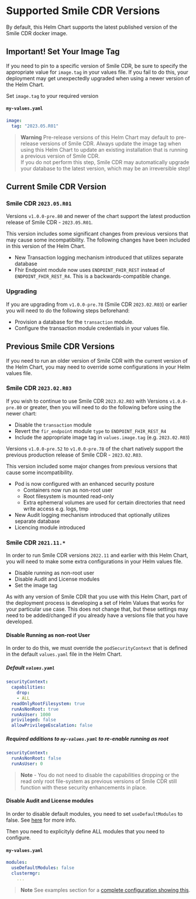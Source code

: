# Supported Smile CDR Versions
By default, this Helm Chart supports the latest published version of the Smile CDR docker image.

## Important! Set Your Image Tag
If you need to pin to a specific version of Smile CDR, be sure to specify the appropriate value for `image.tag` in your values file. If you fail to do this, your deployment may get unexpectedly upgraded when using a newer version of the Helm Chart.

Set `image.tag` to your required version

#### `my-values.yaml`
```yaml
image:
  tag: "2023.05.R01"
```

> **Warning** Pre-release versions of this Helm Chart may default to pre-release versions of Smile CDR. Always update the image tag when using this Helm Chart to update an existing installation that is running a previous version of Smile CDR.</br>If you do not perform this step, Smile CDR may automatically upgrade your database to the latest version, which may be an irreversible step!

## Current Smile CDR Version
### Smile CDR `2023.05.R01`

Versions `v1.0.0-pre.80` and newer of the chart support the latest production release of Smile CDR - `2023.05.R01`.

This version includes some significant changes from previous versions that may cause some incompatibility. The following changes have been included in this version of the Helm Chart.

* New Transaction logging mechanism introduced that utilizes separate database
* Fhir Endpoint module now uses `ENDPOINT_FHIR_REST` instead of `ENDPOINT_FHIR_REST_R4`. This is a backwards-compatible change.

### Upgrading

If you are upgrading from `v1.0.0-pre.78` (Smile CDR `2023.02.R03`) or earlier you will need to do the following steps beforehand:

* Provision a database for the `transaction` module.
* Configure the transaction module credentials in your values file.

## Previous Smile CDR Versions

If you need to run an older version of Smile CDR with the current version of the Helm Chart, you may need to override some configurations in your Helm values file.

### Smile CDR `2023.02.R03`

If you wish to continue to use Smile CDR `2023.02.R03` with Versions `v1.0.0-pre.80` or greater, then you will need to do the following before using the newer chart:

* Disable the `transaction` module
* Revert the `fir_endpoint` module `type` to `ENDPOINT_FHIR_REST_R4`
* Include the appropriate image tag in `values.image.tag` (e.g. `2023.02.R03`)

Versions `v1.0.0-pre.52` to `v1.0.0-pre.78` of the chart natively support the previous production release of Smile CDR - `2023.02.R03`.

This version included some major changes from previous versions that cause some incompatibility.

* Pod is now configured with an enhanced security posture
    * Containers now run as non-root user
    * Root filesystem is mounted read-only
    * Extra ephemeral volumes are used for certain directories that need write access
      e.g. logs, tmp
* New Audit logging mechanism introduced that optionally utilizes separate database
* Licencing module introduced

### Smile CDR `2021.11.*`

In order to run Smile CDR versions `2022.11` and earlier with this Helm Chart, you will need to make some extra configurations in your Helm values file.

* Disable running as non-root user
* Disable Audit and License modules
* Set the image tag

As with any version of Smile CDR that you use with this Helm Chart, part of the deployment process is developing a set of Helm Values that works for your particular use case. This does not change that, but these settings may need to be added/changed if you already have a versions file that you have developed.

#### Disable Running as non-root User
In order to do this, we must override the `podSecurityContext` that is defined in the default `values.yaml` file in the Helm Chart.

##### Default `values.yaml`
```yaml
securityContext:
  capabilities:
    drop:
    - ALL
  readOnlyRootFilesystem: true
  runAsNonRoot: true
  runAsUser: 1000
  privileged: false
  allowPrivilegeEscalation: false
```

##### Required additions to `my-values.yaml` to re-enable running as root
```yaml
securityContext:
  runAsNonRoot: false
  runAsUser: 0
```

> **Note** - You do not need to disable the capabilities dropping or the read only root file-system as previous versions of Smile CDR still function with these security enhancements in place.

#### Disable Audit and License modules
In order to disable default modules, you need to set ```useDefaultModules``` to false. See [here](./modules.md#disabling-included-default-module-definitios) for more info.

Then you need to explicityly define ALL modules that you need to configure.

#### `my-values.yaml`
```yaml
modules:
  useDefaultModules: false
  clustermgr:
    ...
```
> **Note** See examples section for a [complete configuration showing this](../../examples/previousrootversion.md).
